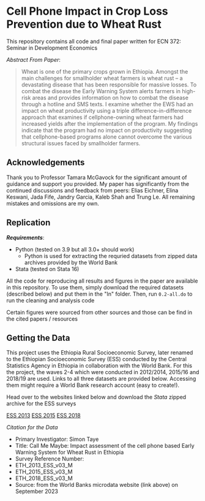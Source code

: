 # Cell Phone Impact in Crop Loss Prevention due to Wheat Rust

This repository contains all code and final paper written for ECN 372: Seminar in Development Economics

*Abstract From Paper*:

> Wheat is one of the primary crops grown in Ethiopia. Amongst the main challenges for smallholder wheat farmers is wheat rust – a devastating disease that has been responsible for massive losses. To combat the disease the Early Warning System alerts farmers in high-risk areas and provides information on how to combat the disease through a hotline and SMS texts. I examine whether the EWS had an impact on wheat productivity using a triple difference-in-difference approach that examines if cellphone-owning wheat farmers had increased yields after the implementation of the program. My findings indicate that the program had no impact on productivity suggesting that cellphone-based programs alone cannot overcome the various structural issues faced by smallholder farmers. 

## Acknowledgements

Thank you to Professor Tamara McGavock for the significant amount of guidance and support you provided. My paper has significantly from the continued discussions and feedback from peers: Elias Eichner, Elina Keswani, Jada Fife, Jandry Garcia, Kaleb Shah and Trung Le. All remaining mistakes and omissions are my own.

## Replication

***Requirements***:
- Python (tested on 3.9 but all 3.0+ should work)
    - Python is used for extracting the requried datasets from zipped data archives provided by the World Bank
- Stata (tested on Stata 16)

All the code for reproducing all results and figures in the paper are available in this repository. To use them, simply download the required datasets (described below) and put them in the "In" folder. Then, run `0.2-all.do` to run the cleaning and analysis code

Certain figures were sourced from other sources and those can be find in the cited papers / resources

## Getting the Data

This project uses the Ethiopia Rural Socioeconomic Survey, later renamed to the Ethiopian Socioeconomic Survey (ESS) conducted by the Central Statistics Agency in Ethiopia in collaboration with the World Bank. For this the project, the waves 2-4 which were conducted in 2012/2014, 2015/16 and 2018/19 are used. Links to all three datasets are provided below. Accessing them might require a World Bank research account (easy to create!).

Head over to the websites linked below and download the *Stata* zipped archive for the ESS surveys

[ESS 2013](https://microdata.worldbank.org/index.php/catalog/2247)
[ESS 2015](https://microdata.worldbank.org/index.php/catalog/2783)
[ESS 2018](https://microdata.worldbank.org/index.php/catalog/3823)

*Citation for the Data*
- Primary Investigator: Simon Taye
- Title: Call Me Maybe: Impact assessment of the cell phone based Early Warning System for Wheat Rust in Ethiopia
- Survey Reference Number:
 - ETH_2013_ESS_v03_M 
 - ETH_2015_ESS_v03_M
 - ETH_2018_ESS_v03_M
- Source: from the World Banks microdata website (link above) on September 2023

